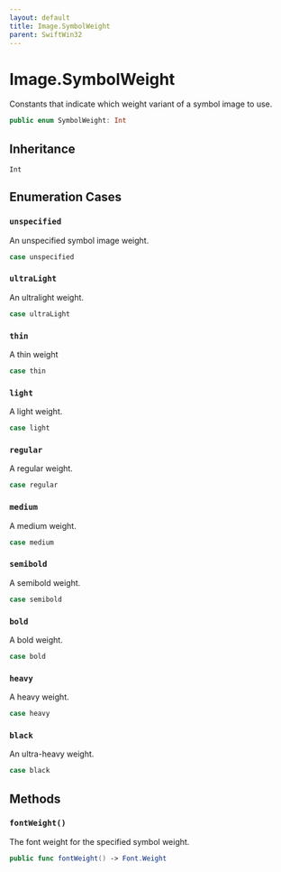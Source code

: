 ```yaml
---
layout: default
title: Image.SymbolWeight
parent: SwiftWin32
---
```

# Image.SymbolWeight

Constants that indicate which weight variant of a symbol image to use.

``` swift
public enum SymbolWeight: Int 
```

## Inheritance

`Int`

## Enumeration Cases

### `unspecified`

An unspecified symbol image weight.

``` swift
case unspecified
```

### `ultraLight`

An ultralight weight.

``` swift
case ultraLight
```

### `thin`

A thin weight

``` swift
case thin
```

### `light`

A light weight.

``` swift
case light
```

### `regular`

A regular weight.

``` swift
case regular
```

### `medium`

A medium weight.

``` swift
case medium
```

### `semibold`

A semibold weight.

``` swift
case semibold
```

### `bold`

A bold weight.

``` swift
case bold
```

### `heavy`

A heavy weight.

``` swift
case heavy
```

### `black`

An ultra-heavy weight.

``` swift
case black
```

## Methods

### `fontWeight()`

The font weight for the specified symbol weight.

``` swift
public func fontWeight() -> Font.Weight 
```
